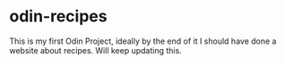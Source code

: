 # odin-recipes
This is my first Odin Project, ideally by the end of it I should have done a website about recipes. Will keep updating this.